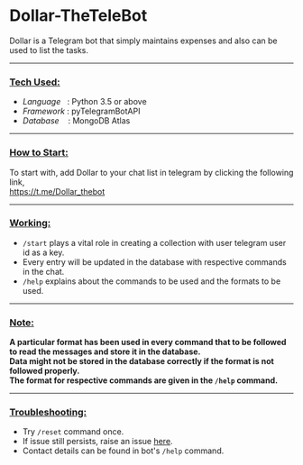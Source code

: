 # Dollar-TheTeleBot

Dollar is a Telegram bot that simply maintains expenses and also can be used to list the tasks.

***
### <u>**Tech Used:**</u>

- *Language* &nbsp;&nbsp;: Python 3.5 or above 
- *Framework* : pyTelegramBotAPI
- *Database* &nbsp;&nbsp; : MongoDB Atlas

***
### <u>**How to Start:**</u>

To start with, add Dollar to your chat list in telegram by clicking the following link,  
https://t.me/Dollar_thebot

***
### <u>**Working:**</u>

 - `/start` plays a vital role in creating a collection with user telegram user id as a key.  
 - Every entry will be updated in the database with respective commands in the chat.
 - `/help` explains about the commands to be used and the formats to be used.  
 
 ***
 ### <u>**Note:**</u>

 **A particular format has been used in every command that to be followed to read the messages and store it in the database.  
 Data might not be stored in the database correctly if the format is not followed properly.  
 The format for respective commands are given in the `/help` command.**
 ***
### <u>**Troubleshooting:**</u>

- Try `/reset` command once.
- If issue still persists, raise an issue [here](https://github.com/kannangr21/Dollar-TheTeleBot/issues). 
- Contact details can be found in bot's `/help` command.
